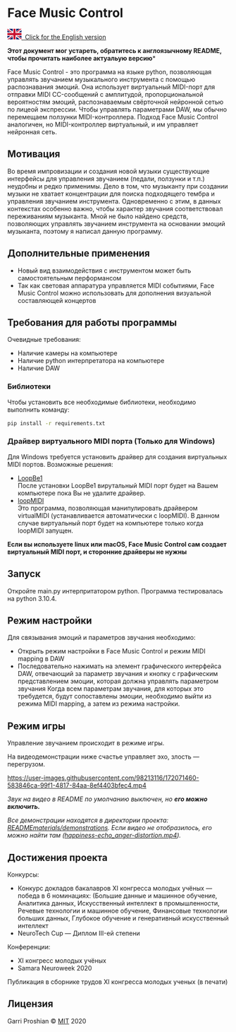 # Face Music Control

[<img src = ".\READMEmaterials\flags\gb.svg">&nbsp; Click for the English version](README.md)

**Этот документ мог устареть, обратитесь к англоязычному README, чтобы прочитать наиболее актуальую версию***

Face Music Control - это программа на языке python, позволяющая управлять звучанием музыкального инструмента с помощью распознавания эмоций. Она использует виртуальный MIDI-порт для отправки MIDI CC-сообщений с амплитудой, пропорциональной вероятностям эмоций, распознаваемым свёрточной нейронной сетью по лицеой экспрессии. Чтобы управлять параметрами DAW, мы обычно перемещаем ползунки MIDI-контроллера. Подход Face Music Control аналогичен, но MIDI-контроллер виртуальный, и им управляет нейронная сеть.

## Мотивация
Во время импровизации и создания новой музыки существующие интерфейсы для управления звучанием (педали, ползунки и т.п.) неудобны и редко применимы. Дело в том, что музыканту при создании музыки не хватает концентрации для поиска подходящего тембра и управления звучанием инструмента. Одновременно с этим, в данных контекстах особенно важно, чтобы характер звучания соответствовал переживаниям музыканта. Мной не было найдено средств, позволяющих управлять звучанием инструмента на основании эмоций музыканта, поэтому я написал данную программу.

## Дополнительные применения
* Новый вид взаимодействия с инструментом может быть самостоятельным перформансом
* Так как световая аппаратура управляется MIDI событиями, Face Music Control можно использовать для дополнения визуальной составляющей концертов

## Требования для работы программы

Очевидные требования:
* Наличие камеры на компьютере
* Наличие python интерпретатора на компьютере
* Наличие DAW

### Библиотеки
Чтобы установить все необходимые библиотеки, необходимо выполнить команду:

```bash
pip install -r requirements.txt
```

### Драйвер виртуального MIDI порта **(Только для Windows)**
Для Windows требуется установить драйвер для создания виртуальных MIDI портов. Возможные решения:
* [LoopBe1](https://www.nerds.de/en/download.html)
<br> После установки LoopBe1 вирутальный MIDI порт будет на Вашем компьютере пока Вы не удалите драйвер.
* [loopMIDI](https://www.tobias-erichsen.de/software/loopmidi.html)
<br> Это программа, позволяющая манипулировать драйвером virtualMIDI (устанавливается автоматически с loopMIDI). В данном случае виртуальный порт будет на компьютере только когда loopMIDI запущен.

**Если вы используете linux или macOS, Face Music Control сам создает виртуальный MIDI порт, и сторонние драйверы не нужны**

## Запуск

Откройте main.py интерпритатором python. Программа тестировалась на python 3.10.4.

## Режим настройки
Для связывания эмоций и параметров звучания необходимо:
* Открыть режим настройки в Face Music Control и режим MIDI mapping в DAW
* Последовательно нажимать на элемент графического интерфейса DAW, отвечающий за параметр звучания и кнопку с графическим представлением эмоции, которая должна управлять параметром звучания
Когда всем параметрам звучания, для которых это требудется, будут сопоставлены эмоции, необходимо выйти из режима MIDI mapping, а затем из режима настройки. 

## Режим игры
Управление звучанием происходит в режиме игры.

На видеодемонстрации ниже счастье управляет эхо, злость — перегрузом.

https://user-images.githubusercontent.com/98213116/172071460-583846ca-99f1-4817-84aa-8ef4403bfec4.mp4

*Звук на видео в README по умолчанию выключен, но **его можно включить.***

*Все демонстрации находятся в директории проекта: [READMEmaterials/demonstrations](READMEmaterials/demonstrations). Если видео не отобразилось, его можно найти там ([happiness-echo_anger-distortion.mp4](READMEmaterials/demonstrations/happiness-echo_anger-distortion.mp4)).*

<!--
## Contributing
Pull requests are welcome. For major changes, please open an issue first to discuss what you would like to change.

Please make sure to update tests as appropriate.
-->
## Достижения проекта
Конкурсы:
* Конкурс докладов бакалавров XI конгресса молодых учёных — победа в 6 номинациях:
(Большие данные и машинное обучение, Аналитика данных, Искусственный интеллект в промышленности, Речевые технологии и машинное обучение, Финансовые технологии больших данных, Глубокое обучение и генеративный искусственный интеллект
* NeuroTech Cup — Диплом III-ей степени

Конференции:
* XI конгресс молодых учёных
* Samara Neuroweek 2020

Публикация в сборнике трудов XI конгресса молодых ученых (в печати)

## Лицензия
Garri Proshian © [MIT](https://choosealicense.com/licenses/mit/) 2020